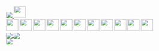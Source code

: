 <div>
  <a href="https://www.linkedin.com/in/rafaelpapastamatiou" target="_blank">
    <img
      src="https://img.shields.io/badge/LinkedIn-0077B5?style=for-the-badge&logo=linkedin&logoColor=white"
    />
  </a>
  <a href="mailto:rafael@papastamatiou.com">
    <img
      src="https://img.shields.io/badge/Gmail-D14836?style=for-the-badge&logo=gmail&logoColor=white"
      height="32"
      width="32"
    />
  </a>
</div>
<div>
    <img
    src="https://cdn.jsdelivr.net/gh/devicons/devicon/icons/javascript/javascript-original.svg"
       height="32"
      width="32"
  />
  <img
    src="https://cdn.jsdelivr.net/gh/devicons/devicon/icons/typescript/typescript-original.svg"
       height="32"
      width="32"
  />
  <img
    src="https://cdn.jsdelivr.net/gh/devicons/devicon/icons/nodejs/nodejs-original.svg"
       height="32"
      width="32"
  />
  <img
    src="https://cdn.jsdelivr.net/gh/devicons/devicon/icons/react/react-original.svg"
       height="32"
      width="32"
  />
  <img
    src="https://cdn.jsdelivr.net/gh/devicons/devicon/icons/nextjs/nextjs-original.svg"
       height="32"
      width="32"
  />
  <img
    src="https://cdn.jsdelivr.net/gh/devicons/devicon/icons/nestjs/nestjs-plain.svg"
       height="32"
      width="32"
  />
    <img
    src="https://cdn.jsdelivr.net/gh/devicons/devicon/icons/express/express-original.svg"
       height="32"
      width="32"
  />
      <img
    src="https://cdn.jsdelivr.net/gh/devicons/devicon/icons/mongodb/mongodb-original.svg"
       height="32"
      width="32"
  />
        <img
    src="https://cdn.jsdelivr.net/gh/devicons/devicon/icons/mysql/mysql-original.svg"
       height="32"
      width="32"
  />
        <img
    src="https://cdn.jsdelivr.net/gh/devicons/devicon/icons/postgresql/postgresql-original.svg"
       height="32"
      width="32"
  />
        <img
    src="https://cdn.jsdelivr.net/gh/devicons/devicon/icons/redux/redux-original.svg"
       height="32"
      width="32"
  />
</div>
<div>
  <a href="https://github.com/anuraghazra/github-readme-stats">
    <img
      align="center"
      src="https://github-readme-stats-ochre-seven.vercel.app/api?username=rafaelpapastamatiou&count_private=true&show_icons=true&theme=radical"
    />
  </a>
  <a href="https://github.com/anuraghazra/github-readme-stats">
    <img
      align="center"
      src="https://github-readme-stats-ochre-seven.vercel.app/api/top-langs/?username=rafaelpapastamatiou&layout=compact&theme=radical&langs_count=10"
    />
  </a>
</div>
<a href="https://github.com/anuraghazra/github-readme-stats">
  <img
    align="center"
    src="https://github-readme-stats-ochre-seven.vercel.app/api/wakatime?username=rafaelpapastamatiou&layout=compact&theme=radical"
  />
</a>
